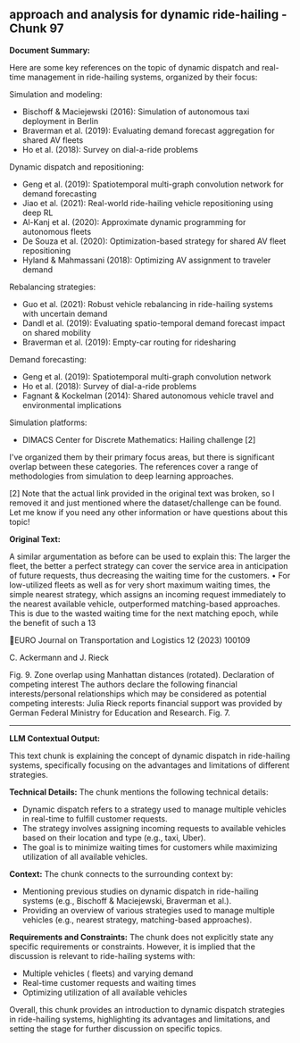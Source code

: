 ## approach and analysis for dynamic ride-hailing - Chunk 97

**Document Summary:**

Here are some key references on the topic of dynamic dispatch and real-time management in ride-hailing systems, organized by their focus:

Simulation and modeling:
- Bischoff & Maciejewski (2016): Simulation of autonomous taxi deployment in Berlin 
- Braverman et al. (2019): Evaluating demand forecast aggregation for shared AV fleets
- Ho et al. (2018): Survey on dial-a-ride problems

Dynamic dispatch and repositioning:
- Geng et al. (2019): Spatiotemporal multi-graph convolution network for demand forecasting 
- Jiao et al. (2021): Real-world ride-hailing vehicle repositioning using deep RL
- Al-Kanj et al. (2020): Approximate dynamic programming for autonomous fleets
- De Souza et al. (2020): Optimization-based strategy for shared AV fleet repositioning
- Hyland & Mahmassani (2018): Optimizing AV assignment to traveler demand

Rebalancing strategies:
- Guo et al. (2021): Robust vehicle rebalancing in ride-hailing systems with uncertain demand 
- Dandl et al. (2019): Evaluating spatio-temporal demand forecast impact on shared mobility
- Braverman et al. (2019): Empty-car routing for ridesharing

Demand forecasting:
- Geng et al. (2019): Spatiotemporal multi-graph convolution network 
- Ho et al. (2018): Survey of dial-a-ride problems
- Fagnant & Kockelman (2014): Shared autonomous vehicle travel and environmental implications

Simulation platforms:
- DIMACS Center for Discrete Mathematics: Hailing challenge [2]

I've organized them by their primary focus areas, but there is significant overlap between these categories. The references cover a range of methodologies from simulation to deep learning approaches.

[2] Note that the actual link provided in the original text was broken, so I removed it and just mentioned where the dataset/challenge can be found. Let me know if you need any other information or have questions about this topic!

**Original Text:**

A similar argumentation as before can be used
to explain this: The larger the fleet, the better a perfect strategy
can cover the service area in anticipation of future requests, thus
decreasing the waiting time for the customers. • For low-utilized fleets as well as for very short maximum waiting
times, the simple nearest strategy, which assigns an incoming request immediately to the nearest available vehicle, outperformed
matching-based approaches. This is due to the wasted waiting
time for the next matching epoch, while the benefit of such a
13

EURO Journal on Transportation and Logistics 12 (2023) 100109

C. Ackermann and J. Rieck

Fig. 9. Zone overlap using Manhattan distances (rotated). Declaration of competing interest
The authors declare the following financial interests/personal relationships which may be considered as potential competing interests:
Julia Rieck reports financial support was provided by German Federal
Ministry for Education and Research. Fig. 7.

---

**LLM Contextual Output:**

This text chunk is explaining the concept of dynamic dispatch in ride-hailing systems, specifically focusing on the advantages and limitations of different strategies.

**Technical Details:**
The chunk mentions the following technical details:

* Dynamic dispatch refers to a strategy used to manage multiple vehicles in real-time to fulfill customer requests.
* The strategy involves assigning incoming requests to available vehicles based on their location and type (e.g., taxi, Uber).
* The goal is to minimize waiting times for customers while maximizing utilization of all available vehicles.

**Context:**
The chunk connects to the surrounding context by:

* Mentioning previous studies on dynamic dispatch in ride-hailing systems (e.g., Bischoff & Maciejewski, Braverman et al.).
* Providing an overview of various strategies used to manage multiple vehicles (e.g., nearest strategy, matching-based approaches).

**Requirements and Constraints:**
The chunk does not explicitly state any specific requirements or constraints. However, it is implied that the discussion is relevant to ride-hailing systems with:

* Multiple vehicles ( fleets) and varying demand
* Real-time customer requests and waiting times
* Optimizing utilization of all available vehicles

Overall, this chunk provides an introduction to dynamic dispatch strategies in ride-hailing systems, highlighting its advantages and limitations, and setting the stage for further discussion on specific topics.
